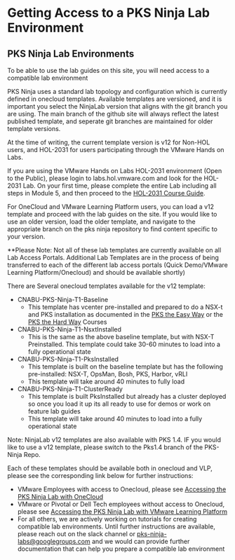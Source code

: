 # Getting Access to a PKS Ninja Lab Environment

## PKS Ninja Lab Environments

To be able to use the lab guides on this site, you will need access to a compatible lab environment

PKS Ninja uses a standard lab topology and configuration which is currently defined in onecloud templates. Available templates are versioned, and it is important you select the NinjaLab version that aligns with the git branch you are using. The main branch of the github site will always reflect the latest published template, and seperate git branches are maintained for older template versions. 

At the time of writing, the current template version is v12 for Non-HOL users, and HOL-2031 for users participating through the VMware Hands on Labs. 

If you are using the VMware Hands on Labs HOL-2031 environment (Open to the Public), please login to labs.hol.vmware.com and look for the HOL-2031 Lab. On your first time, please complete the entire Lab including all steps in Module 5, and then proceed to the [HOL-2031 Course Guide](../HOL2031LabGuides-HL2541). 

For OneCloud and VMware Learning Platform users, you can load a v12 template and proceed with the lab guides on the site. If you would like to use an older version, load the older template, and navigate to the appropriate branch on the pks ninja repository to find content specific to your version. 

**Please Note: Not all of these lab templates are currently available on all Lab Access Portals. Additional Lab Templates are in the process of being transferred to each of the different lab access portals (Quick Demo/VMware Learning Platform/Onecloud) and should be available shortly)

There are Several onecloud templates available for the v12 template:
- CNABU-PKS-Ninja-T1-Baseline
  - This template has vcenter pre-installed and prepared to do a NSX-t and PKS installation as documented in the [PKS the Easy Way](https://github.com/CNA-Tech/PKS-Ninja/blob/Pks1.4/Courses/PksTheEasyWay-PE6650) or the [PKS the Hard Way](https://github.com/CNA-Tech/PKS-Ninja/blob/Pks1.4/Courses/PksTheHardWay-PH7885) Courses
- CNABU-PKS-Ninja-T1-NsxtInstalled
  - This is the same as the above baseline template, but with NSX-T Preinstalled. This template could take 30-60 minutes to load into a fully operational state
- CNABU-PKS-Ninja-T1-PksInstalled
  - This template is built on the baseline template but has the following pre-installed: NSX-T, OpsMan, Bosh, PKS, Harbor, vRLI
  - This template will take around 40 minutes to fully load
- CNABU-PKS-Ninja-T1-ClusterReady
  - This template is built PksInstalled but already has a cluster deployed so once you load it up its all ready to use for demos or work on feature lab guides
  - This template will take around 40 minutes to load into a fully operational state
  
Note: NinjaLab v12 templates are also available with PKS 1.4. IF you would like to use a v12 template, please switch to the Pks1.4 branch of the PKS-Ninja Repo. 
  
Each of these templates should be available both in onecloud and VLP, please see the corresponding link below for further instructions:

- VMware Employees with access to Onecloud, please see [Accessing the PKS Ninja Lab with OneCloud](../LabGuides/OnecloudNinjaLab-OL2089/readme.md)
- VMware or Pivotal or Dell Tech employees without access to Onecloud, please see [Accessing the PKS Ninja Lab with VMware Learning Platform](../LabGuides/VlpNinjaLab-VL6532)
- For all others, we are actively working on tutorials for creating compatible lab environments. Until further instructions are available, please reach out on the slack channel or pks-ninja-labs@googlegroups.com and we would can provide further documentation that can help you prepare a compatible lab environment
  
<!--
- For instructions on building a single server nested PKS Ninja Lab, please see [Building a Nested Single Server PKS Ninja Lab](https://github.com/CNA-Tech/PKS-Ninja/tree/Pks1.4/LabGuides/NestedNinjaLab-NL3985)
-->
